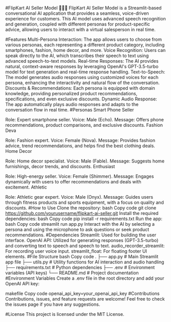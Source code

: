 #FlipKart AI Seller Model 🧑🏻‍💼
FlipKart AI Seller Model is a Streamlit-based conversational AI application that provides a seamless, voice-driven experience for customers. This AI model uses advanced speech recognition and generation, coupled with different personas for product-specific advice, allowing users to interact with a virtual salesperson in real time.

#Features
Multi-Persona Interaction: The app allows users to choose from various personas, each representing a different product category, including smartphones, fashion, home decor, and more.
Voice Recognition: Users can speak directly to the AI, which transcribes their speech to text using advanced speech-to-text models.
Real-time Responses: The AI provides natural, context-aware responses by leveraging OpenAI's GPT-3.5-turbo model for text generation and real-time response handling.
Text-to-Speech: The model generates audio responses using customized voices for each persona, enhancing the interactivity and natural flow of the conversation.
Discounts & Recommendations: Each persona is equipped with domain knowledge, providing personalized product recommendations, specifications, and even exclusive discounts.
Dynamic Audio Response: The app automatically plays audio responses and adapts to the conversation flow in real time.
#Personas
Smart Phone Seller

Role: Expert smartphone seller.
Voice: Male (Echo).
Message: Offers phone recommendations, product comparisons, and exclusive discounts.
Fashion Deva

Role: Fashion expert.
Voice: Female (Nova).
Message: Provides fashion advice, trend recommendations, and helps find the best clothing deals.
Home Decor

Role: Home decor specialist.
Voice: Male (Fable).
Message: Suggests home furnishings, decor trends, and discounts.
Enthusiast

Role: High-energy seller.
Voice: Female (Shimmer).
Message: Engages dynamically with users to offer recommendations and deals with excitement.
Athletic

Role: Athletic gear expert.
Voice: Male (Onyx).
Message: Guides users through fitness products and sports equipment, with a focus on quality and discounts.
#How to Use
Clone the repository:
bash
Copy code
git clone https://github.com/yourusername/flipkart-ai-seller.git
Install the required dependencies:
bash
Copy code
pip install -r requirements.txt
Run the app:
bash
Copy code
streamlit run app.py
Interact with the AI by selecting a persona and using the microphone to ask questions or seek product recommendations.
#Dependencies
Streamlit: Used for building the user interface.
OpenAI API: Utilized for generating responses (GPT-3.5-turbo) and converting text to speech and speech to text.
audio_recorder_streamlit: For recording user voice input.
streamlit_float: For floating footer UI elements.
#File Structure
bash
Copy code
.
├── app.py                # Main Streamlit app file
├── utils.py              # Utility functions for AI interaction and audio handling
├── requirements.txt      # Python dependencies
├── .env                  # Environment variables (API keys)
└── README.md             # Project documentation
#Environment Variables
Create a .env file in the root directory and add your OpenAI API key:

makefile
Copy code
openai_api_key=your_openai_api_key
#Contributions
Contributions, issues, and feature requests are welcome! Feel free to check the issues page if you have any suggestions.

#License
This project is licensed under the MIT License.
